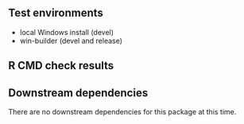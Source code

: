 ## Test environments
* local Windows install (devel)
* win-builder (devel and release)

## R CMD check results


## Downstream dependencies
There are no downstream dependencies for this package
at this time.